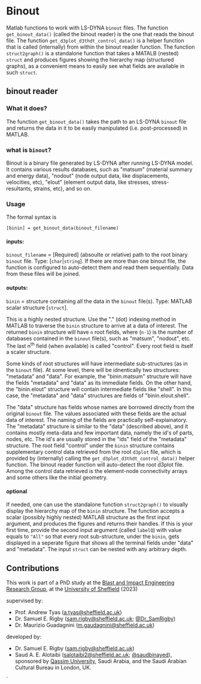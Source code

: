 # Binout
Matlab functions to work with LS-DYNA `binout` files. The function `get_binout_data()` (called the binout reader) is the one that reads the binout file.
The function `get_d3plot_d3thdt_control_data()` is a helper function that is called (internally) from within the binout reader function.
The function `struct2graph()` is a standalone function that takes a MATALB (nested) `struct` and produces figures showing the hierarchy map (structured graphs), as a convenient means to easily see what fields are available in such `struct`.

## binout reader
### What it does?
The function `get_binout_data()` takes the path to an LS-DYNA `binout` file and returns the data in it to be easily manipulated (i.e. post-processed) in MATLAB. 

### what is `binout`?
Binout is a binary file generated by LS-DYNA after running LS-DYNA model. It contains various results databases, such as "matsum" (material summary and energy data), "nodout" (node output data, like displacements, velocities, etc), "elout" (element output data, like stresses, stress-resultants, strains, etc), and so on. 

### Usage
The formal syntax is 
```
[binin] = get_binout_data(binout_filename)
```
#### inputs:
`binout_filename` = [Required] (absoulte or relative) path to the root binary `binout` file. Type: [`char`|`string`]. If there are more than one binout file, the function is configured to auto-detect them and read them sequentially. Data from these files will be joined. 
#### outputs:
`binin` = structure containing all the data in the `binout` file(s). Type: MATLAB scalar structure [`struct`]. 

This is a highly nested structure. Use the "." (dot) indexing method in MATLAB to traverse the `binin` structure to arrive at a data of interest. 
The returned `binin` structure will have `n` root fields, where (`n-1`) is the number of databases contained in the `binout` file(s), such as "matsum", "nodout", etc. The last n<sup>th</sup> field (when available) is called "control".
Every root field is itself a scaler structure. 

Some kinds of root structures will have intermediate sub-structures (as in the `binout` file). At some level, there will be idnentically two structures: "metadata" and "data". For example, the "binin.matsum" structure will have the fields "metadata" and "data" as its immediate fields. On the other hand, the "binin.elout" structure will contain intermediate fields like "shell". In this case, the "metadata" and "data" structures are fields of "binin.elout.shell".

The "data" structure has fields whose names are borrowed directly from the original `binout` file. The values associated with these fields are the actual data of interest. The naming of the fields are practically self-explainatory.
The "metadata" structure is similar to the "data" (described above), and it contains mostly meta-data and few important data, namely the id's of parts, nodes, etc. The id's are usually stored in the "ids" field of the "metadata" structure.
The root field "control" under the `binin` structure contains supplementary control data retrieved from the root `d3plot` file, which is provided by (internally) calling the `get_d3plot_d3thdt_control_data()` helper function. The binout reader function will auto-detect the root d3plot file. Among the control data retrieved is the element-node connectivity arrays and some others like the initial geometry.

#### optional
If needed, one can use the standalone function `struct2graph()` to visually display the hierarchy map of the `binin` structure. The function accepts a scalar (possibly highly nested) MATLAB structure as the first input argument, and produces the figures and returns their handles. If this is your first time, provide the second input argument (called `labelQ`) with value equals to `"All"` so that every root sub-structure, under the `binin`, gets displayed in a seperate figure that shows all the terminal fields under "data" and "metadata". The input `struct` can be nested with any arbitrary depth.     

## Contributions
This work is part of a PhD study at the [Blast and Impact Engineering Research Group](https://twitter.com/SheffieldBlast), at the [University of Sheffield](https://sheffield.ac.uk) (2023)

supervised by: 
+ Prof. Andrew Tyas (a.tyas@sheffield.ac.uk)
+ Dr. Samuel E. Rigby (sam.rigby@sheffield.ac.uk; [@Dr_SamRigby](https://twitter.com/Dr_SamRigby))
+ Dr. Maurizio Guadagnini (m.gaudagnini@sheffield.ac.uk)

developed by:
+ Dr. Samuel E. Rigby (sam.rigby@sheffield.ac.uk)
+ Saud A. E. Alotaibi (salotaibi2@sheffield.ac.uk; [@saudbinayed](https://twitter.com/saudbinayed)), sponsored by [Qassim University](https://qu.edu.sa), Saudi Arabia, and the Saudi Arabian Cultural Bureau in London, UK.

 `   